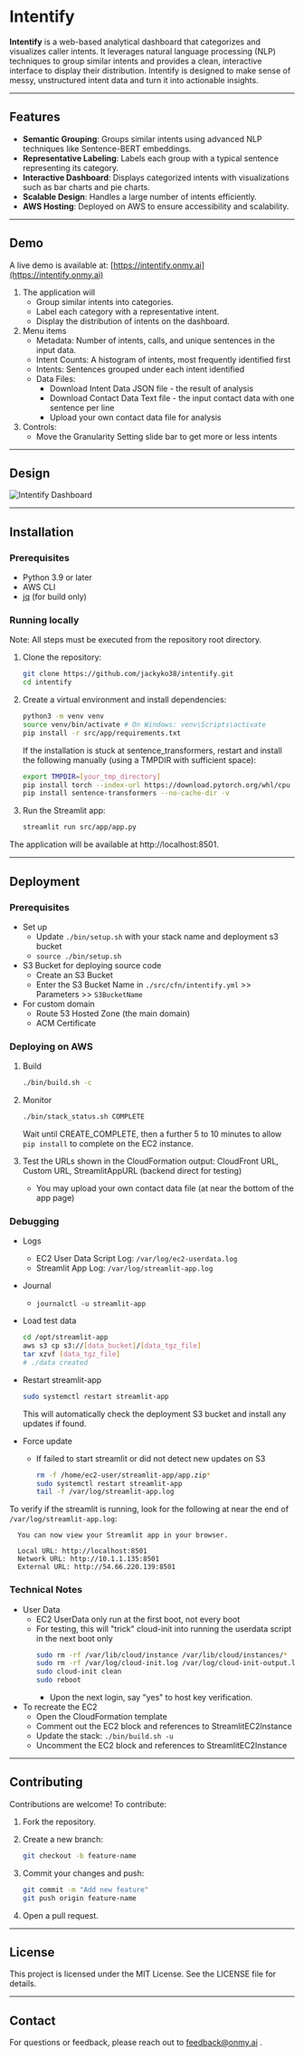 # Intentify

**Intentify** is a web-based analytical dashboard that categorizes and visualizes caller intents. It leverages natural language processing (NLP) techniques to group similar intents and provides a clean, interactive interface to display their distribution. Intentify is designed to make sense of messy, unstructured intent data and turn it into actionable insights.

---

## Features

- **Semantic Grouping**: Groups similar intents using advanced NLP techniques like Sentence-BERT embeddings.
- **Representative Labeling**: Labels each group with a typical sentence representing its category.
- **Interactive Dashboard**: Displays categorized intents with visualizations such as bar charts and pie charts.
- **Scalable Design**: Handles a large number of intents efficiently.
- **AWS Hosting**: Deployed on AWS to ensure accessibility and scalability.

---

## Demo

A live demo is available at: [https://intentify.onmy.ai](https://intentify.onmy.ai)

1. The application will
   - Group similar intents into categories.
   - Label each category with a representative intent.
   - Display the distribution of intents on the dashboard.
2. Menu items
   - Metadata: Number of intents, calls, and unique sentences in the input data.
   - Intent Counts: A histogram of intents, most frequently identified first
   - Intents: Sentences grouped under each intent identified
   - Data Files:
     - Download Intent Data JSON file - the result of analysis
     - Download Contact Data Text file - the input contact data with one sentence per line
     - Upload your own contact data file for analysis
3. Controls:
   - Move the Granularity Setting slide bar to get more or less intents

---

## Design

![Intentify Dashboard](./docs/Intentify.png)

---

## Installation

### Prerequisites

- Python 3.9 or later
- AWS CLI
- [jq](https://jqlang.github.io/jq/download/) (for build only)

### Running locally

Note: All steps must be executed from the repository root directory.

1. Clone the repository:

   ```bash
   git clone https://github.com/jackyko38/intentify.git
   cd intentify
   ```

2. Create a virtual environment and install dependencies:

   ```bash
   python3 -m venv venv
   source venv/bin/activate # On Windows: venv\Scripts\activate
   pip install -r src/app/requirements.txt
   ```

   If the installation is stuck at sentence_transformers, restart and install the following manually (using a TMPDIR with sufficient space):

   ```bash
   export TMPDIR=[your_tmp_directory]
   pip install torch --index-url https://download.pytorch.org/whl/cpu --no-cache-dir -v
   pip install sentence-transformers --no-cache-dir -v
   ```

3. Run the Streamlit app:

   ```bash
   streamlit run src/app/app.py
   ```

The application will be available at http://localhost:8501.

---

## Deployment

### Prerequisites

- Set up
  - Update `./bin/setup.sh` with your stack name and deployment s3 bucket
  - `source ./bin/setup.sh`
- S3 Bucket for deploying source code
  - Create an S3 Bucket
  - Enter the S3 Bucket Name in `./src/cfn/intentify.yml` >> Parameters >> `S3BucketName`
- For custom domain
  - Route 53 Hosted Zone (the main domain)
  - ACM Certificate

### Deploying on AWS

1. Build

   ```bash
   ./bin/build.sh -c
   ```

2. Monitor

   ```bash
   ./bin/stack_status.sh COMPLETE
   ```

   Wait until CREATE_COMPLETE, then a further 5 to 10 minutes to allow `pip install` to complete on the EC2 instance.

3. Test the URLs shown in the CloudFormation output: CloudFront URL, Custom URL, StreamlitAppURL (backend direct for testing)

   - You may upload your own contact data file (at near the bottom of the app page)


### Debugging

- Logs
  - EC2 User Data Script Log: `/var/log/ec2-userdata.log`
  - Streamlit App Log: `/var/log/streamlit-app.log`
- Journal
  - `journalctl -u streamlit-app`
- Load test data
  ```bash
  cd /opt/streamlit-app
  aws s3 cp s3://[data_bucket]/[data_tgz_file]
  tar xzvf [data_tgz_file]
  # ./data created
  ```
- Restart streamlit-app
  ```bash
  sudo systemctl restart streamlit-app
  ```

  This will automatically check the deployment S3 bucket and install any updates if found.
- Force update

  - If failed to start streamlit or did not detect new updates on S3
    ```bash
    rm -f /home/ec2-user/streamlit-app/app.zip*
    sudo systemctl restart streamlit-app
    tail -f /var/log/streamlit-app.log
    ```

To verify if the streamlit is running, look for the following at near the end of `/var/log/streamlit-app.log`:

```
  You can now view your Streamlit app in your browser.

  Local URL: http://localhost:8501
  Network URL: http://10.1.1.135:8501
  External URL: http://54.66.220.139:8501
```

### Technical Notes

- User Data
  - EC2 UserData only run at the first boot, not every boot
  - For testing, this will "trick" cloud-init into running the userdata script in the next boot only
    ```bash
    sudo rm -rf /var/lib/cloud/instance /var/lib/cloud/instances/*
    sudo rm -rf /var/log/cloud-init.log /var/log/cloud-init-output.log
    sudo cloud-init clean
    sudo reboot
    ```
    - Upon the next login, say "yes" to host key verification.
- To recreate the EC2
  - Open the CloudFormation template
  - Comment out the EC2 block and references to StreamlitEC2Instance
  - Update the stack: `./bin/build.sh -u`
  - Uncomment the EC2 block and references to StreamlitEC2Instance

---

## Contributing

Contributions are welcome! To contribute:

1. Fork the repository.
2. Create a new branch:

   ```bash
   git checkout -b feature-name
   ```

3. Commit your changes and push:

   ```bash
   git commit -m "Add new feature"
   git push origin feature-name
   ```

4. Open a pull request.

---

## License

This project is licensed under the MIT License. See the LICENSE file for details.

---

## Contact

For questions or feedback, please reach out to feedback@onmy.ai .
